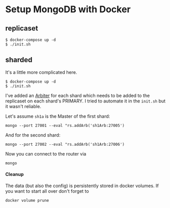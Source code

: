 Setup MongoDB with Docker
=========================

replicaset
----------

    $ docker-compose up -d
    $ ./init.sh

sharded
-------

It's a little more complicated here.

    $ docker-compose up -d
    $ ./init.sh

I've added an [Arbiter][] for each shard which needs to be added to the replicaset on each shard's PRIMARY. I tried to automate it in the `init.sh` but it wasn't reliable.

Let's assume `sh1a` is the Master of the first shard:

    mongo --port 27001 --eval "rs.addArb('sh1Arb:27005')

And for the second shard:

    mongo --port 27002 --eval "rs.addArb('sh1Arb:27006')

Now you can connect to the router via

    mongo

#### Cleanup

The data (but also the config) is persistently stored in docker volumes. If you want to start all over don't forget to

    docker volume prune


[Arbiter]: https://docs.mongodb.com/manual/core/replica-set-arbiter/
